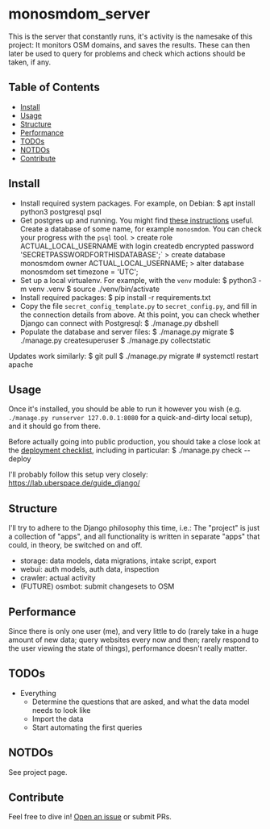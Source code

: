 # monosmdom_server

This is the server that constantly runs, it's activity is the namesake of this
project: It monitors OSM domains, and saves the results. These can then later
be used to query for problems and check which actions should be taken, if any.

## Table of Contents

- [Install](#install)
- [Usage](#usage)
- [Structure](#structure)
- [Performance](#performance)
- [TODOs](#todos)
- [NOTDOs](#notdos)
- [Contribute](#contribute)

## Install

- Install required system packages. For example, on Debian:
       $ apt install python3 postgresql psql
- Get postgres up and running. You might find [these instructions](https://www.postgresql.org/docs/14/client-authentication.html) useful.
  Create a database of some name, for example `monosmdom`.
  You can check your progress with the `psql` tool.
        > create role ACTUAL_LOCAL_USERNAME with login createdb encrypted password 'SECRETPASSWORDFORTHISDATABASE';`
        > create database monosmdom owner ACTUAL_LOCAL_USERNAME;
        > alter database monosmdom set timezone = 'UTC';
- Set up a local virtualenv. For example, with the `venv` module:
         $ python3 -m venv .venv
         $ source ./venv/bin/activate
- Install required packages:
          $ pip install -r requirements.txt
- Copy the file `secret_config_template.py` to `secret_config.py`, and fill in the connection details from above.
  At this point, you can check whether Django can connect with Postgresql:
      $ ./manage.py dbshell
- Populate the database and server files:
      $ ./manage.py migrate
      $ ./manage.py createsuperuser
      $ ./manage.py collectstatic

Updates work similarly:
    $ git pull
    $ ./manage.py migrate
    # systemctl restart apache

## Usage

Once it's installed, you should be able to run it however you wish (e.g. `./manage.py runserver 127.0.0.1:8080` for a quick-and-dirty local setup), and it should go from there.

Before actually going into public production, you should take a close look at the [deployment checklist](https://docs.djangoproject.com/en/4.2/howto/deployment/checklist/), including in particular:
    $ ./manage.py check --deploy

I'll probably follow this setup very closely: https://lab.uberspace.de/guide_django/

## Structure

I'll try to adhere to the Django philosophy this time, i.e.: The "project" is just a collection of "apps", and all functionality is written in separate "apps" that could, in theory, be switched on and off.

- storage: data models, data migrations, intake script, export
- webui: auth models, auth data, inspection
- crawler: actual activity
- (FUTURE) osmbot: submit changesets to OSM

## Performance

Since there is only one user (me), and very little to do (rarely take in a huge amount of new data; query websites every now and then; rarely respond to the user viewing the state of things), performance doesn't really matter.

## TODOs

* Everything
  * Determine the questions that are asked, and what the data model needs to look like
  * Import the data
  * Start automating the first queries

## NOTDOs

See project page.

## Contribute

Feel free to dive in! [Open an issue](https://github.com/BenWiederhake/monitor-osm-domains/issues/new) or submit PRs.
